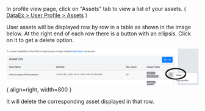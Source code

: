 
In profile view page, click on "Assets" tab to view a list of your assets. (<a href="{{ interwiki.mapshaper }}"> DataEx > User Profile > Assets</a> )

User assets will be displayed row by row in a table as shown in the image below. At the right end of each row there is a button with an ellipsis. Click on it to get a delete option.

![export map](../img/delete_asset.png){ align=right, width=800 }

It will delete the corresponding asset displayed in that row. 
